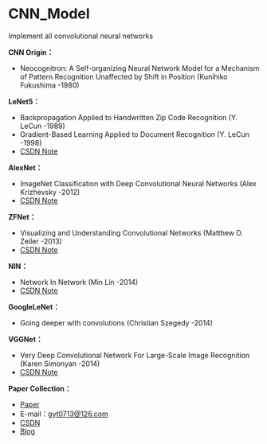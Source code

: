 # CNN_Model
Implement all convolutional neural networks

**CNN Origin：**
* Neocognitron: A Self-organizing Neural Network Model for a Mechanism of Pattern Recognition Unaffected by Shift in Position (Kunihiko Fukushima -1980)

**LeNet5：**
* Backpropagation Applied to Handwritten Zip Code Recognition (Y. LeCun -1989)
* Gradient-Based Learning Applied to Document Recognition (Y. LeCun -1998)
* [CSDN Note](https://blog.csdn.net/gyt15663668337/article/details/100084222)

**AlexNet：**
* ImageNet Classification with Deep Convolutional Neural Networks (Alex Krizhevsky -2012)
* [CSDN Note](https://blog.csdn.net/gyt15663668337/article/details/100567009)

**ZFNet：**
* Visualizing and Understanding Convolutional Networks (Matthew D. Zeiler -2013)
* [CSDN Note](https://blog.csdn.net/gyt15663668337/article/details/100678119)

**NIN：**
* Network In Network (Min Lin -2014)
* [CSDN Note](https://blog.csdn.net/gyt15663668337/article/details/101370687)

**GoogleLeNet：**
* Going deeper with convolutions (Christian Szegedy -2014)

**VGGNet：**
* Very Deep Convolutional Network For Large-Scale Image Recognition (Karen Simonyan -2014)
* [CSDN Note](https://blog.csdn.net/gyt15663668337/article/details/101386547)

**Paper Collection：**
* [Paper](https://pan.baidu.com/s/1mkm8hen1Zb2prl96q3s-1A)
* E-mail：gyt0713@126.com
* [CSDN](https://blog.csdn.net/gyt15663668337)
* [Blog](https://guoyuantao.github.io/)
